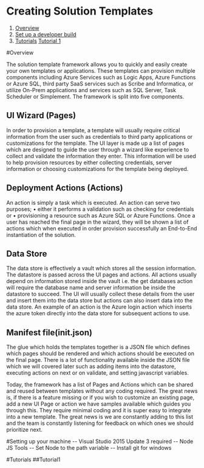 ﻿# Creating Solution Templates

1. [Overview](#Overview)
2. [Set up a developer build](#devbuild)
3. [Tutorials](#tutorials)
    [Tutorial 1](#tutorial1)


#Overview <a name="Overview"></a>

The solution template framework allows you to quickly and easily create your own templates or applications. 
These templates can provision multiple components including Azure Services such as Logic Apps, Azure Functions 
or Azure SQL, third party SaaS services such as Scribe and Informatica, or utilize On-Prem applications and services 
such as SQL Server, Task Scheduler or Simplement. The framework is split into five components. 

## UI Wizard (Pages) 
In order to provision a template, a template will usually require critical information from the user such as credentials 
to third party applications or customizations for the template. The UI layer is made up a list of pages which are designed 
to guide the user through a wizard like experience to collect and validate the information they enter. This information will 
be used to help provision resources by either collecting credentials, server information or choosing customizations for the 
template being deployed. 

## Deployment Actions (Actions)
An action is simply a task which is executed. An action can serve two purposes; 
•	either it performs a validation such as checking for credentials or 
•	provisioning a resource such as Azure SQL or Azure Functions. 
Once a user has reached the final page in the wizard, they will be shown a list of actions which when executed in order provision 
successfully an End-to-End instantiation of the solution. 

## Data Store
The data store is effectively a vault which stores all the session information. The datastore is passed across the UI pages 
and actions. All actions usually depend on information stored inside the vault i.e. the get databases action will require the 
database name and server information be inside the datastore to succeed. The UI will usually collect these details from the user 
and insert them into the data store but actions can also insert data into the data store. An example of an action is the Azure login 
action which inserts the azure token directly into the data store for subsequent actions to use. 

## Manifest file(init.json)
The glue which holds the templates together is a JSON file which defines which pages should be rendered and which actions should be 
executed on the final page. There is a lot of functionality available inside the JSON file which we will covered later such as adding 
items into the datastore, executing actions on next or on validate, and setting javascript variables.

Today, the framework has a list of Pages and Actions which can be shared and reused between templates without any coding required. 
The great news is, if there is a feature missing or if you wish to customize an existing page, add a new UI Page or action we have samples available which guides you through this. 
They require minimal coding and it is super easy to integrate into a new template. The great news is we are constantly adding to this list and the team is constantly listening for 
feedback on which ones we should prioritize next. 


#Setting up your machine <a name="devbuild"></a>
-- Visual Studio 2015 Update 3 required
-- Node JS Tools
-- Set Node to the path variable
-- Install git for windows


#Tutorials <a name="tutorials"></a>
##Tutorial1 <a name="tutorial1"></a>
